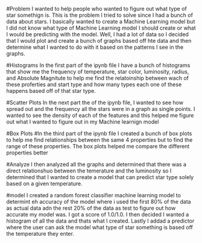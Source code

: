 #Problem
I wanted to help people who wanted to figure out what type of star somethign is. This is the problem I tried to solve since I had a bunch of data about stars. I basically wanted to create a Machine Learning model but I did not know what type of Machine Learning model I should create or what I would be predicting with the model. Well, I had a lot of data so I decided that I would plot and create a bunch of graphs based off hte data and then determine what I wanted to do with it based on the patterns I see in the graphs. 

#Histograms
In the first part of the ipynb file I have a bunch of histograms that show me the frequency of temperature, star color, luminosity, radius, and Absolute Magnitute to help me find the relatoinship between wach of these proferties and start type and how many types each one of these happens based off of that star type. 

#Scatter Plots
In the next part the of the ipynb file, I wanted to see how spread out and the frequency all the stars were in a graph as single points. I wanted to see the density of each of the features and this helped me figure out what I wanted to figure out in my Machine learnign model

#Box Plots
#In the third part of the ipynb file I created a bunch of box plots to help me find relationships between the same 4 properties but to find the range of these properties. The box plots helped me compare the different properties better

#Analyze
I then analyzed all the graphs and determined that there was a direct relationshuo between the temerature and the luminosity so I determined that I wanted to create a model that can predict star type solely based on a given temperature. 

#model
I created a random forest classifier machine learning model to determint eh accuracy of the model where i used the first 80% of the data as actual data adn the rest 20% of the data as test to figure out how accurate my model was. I got a score of 1.0/1.0. I then decided I wanted a histogram of all the data and thats what I created. Lastly I addad a predictor where the user can ask the model what type of star something is based off the temperature they enter.